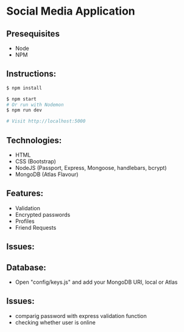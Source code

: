 # Social Media Application

## Presequisites
- Node
- NPM

## Instructions:
```sh
$ npm install
```

```sh
$ npm start
# Or run with Nodemon
$ npm run dev

# Visit http://localhost:5000
```

## Technologies:
- HTML
- CSS (Bootstrap)
- NodeJS (Passport, Express, Mongoose, handlebars, bcrypt)
- MongoDB (Atlas Flavour)


## Features:
- Validation
- Encrypted passwords
- Profiles
- Friend Requests

## Issues:

## Database:
- Open "config/keys.js" and add your MongoDB URI, local or Atlas

## Issues:
- comparig password with express validation function
- checking whether user is online
